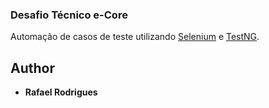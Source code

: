 ### Desafio Técnico e-Core

Automação de casos de teste utilizando [Selenium](https://www.seleniumhq.org/) e [TestNG](https://testng.org/doc/index.html).

## Author

* **Rafael Rodrigues**
